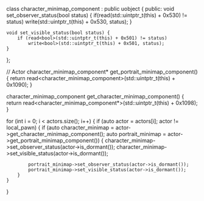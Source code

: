 class character_minimap_component : public uobject {
public:
    void set_observer_status(bool status) {
        if(read<bool>(std::uintptr_t(this) + 0x530) != status)
            write<bool>(std::uintptr_t(this) + 0x530, status);
    }
 
    void set_visible_status(bool status) {
        if (read<bool>(std::uintptr_t(this) + 0x501) != status)
            write<bool>(std::uintptr_t(this) + 0x501, status);
    }
};
 
// Actor
character_minimap_component* get_portrait_minimap_component() {
    return read<character_minimap_component>(std::uintptr_t(this) + 0x1090);
}
 
character_minimap_component get_character_minimap_component() {
    return read<character_minimap_component*>(std::uintptr_t(this) + 0x1098);
}
 
for (int i = 0; i < actors.size(); i++) {
    if (auto actor = actors[i]; actor != local_pawn) {
        if (auto character_minimap = actor->get_character_minimap_component(); auto portrait_minimap = actor->get_portrait_minimap_component()) {
            character_minimap->set_observer_status(actor->is_dormant());
            character_minimap->set_visible_status(actor->is_dormant());
 
            portrait_minimap->set_observer_status(actor->is_dormant());
            portrait_minimap->set_visible_status(actor->is_dormant());
        }
    }
} 
